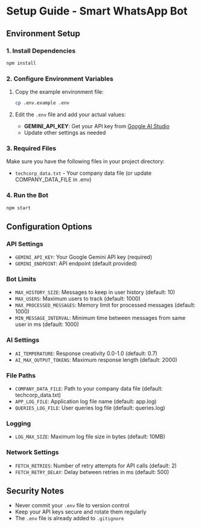 # Setup Guide - Smart WhatsApp Bot

## Environment Setup

### 1. Install Dependencies

```bash
npm install
```

### 2. Configure Environment Variables

1. Copy the example environment file:

   ```bash
   cp .env.example .env
   ```

2. Edit the `.env` file and add your actual values:
   - **GEMINI_API_KEY**: Get your API key from [Google AI Studio](https://makersuite.google.com/app/apikey)
   - Update other settings as needed

### 3. Required Files

Make sure you have the following files in your project directory:

- `techcorp_data.txt` - Your company data file (or update COMPANY_DATA_FILE in .env)

### 4. Run the Bot

```bash
npm start
```

## Configuration Options

### API Settings

- `GEMINI_API_KEY`: Your Google Gemini API key (required)
- `GEMINI_ENDPOINT`: API endpoint (default provided)

### Bot Limits

- `MAX_HISTORY_SIZE`: Messages to keep in user history (default: 10)
- `MAX_USERS`: Maximum users to track (default: 1000)
- `MAX_PROCESSED_MESSAGES`: Memory limit for processed messages (default: 1000)
- `MIN_MESSAGE_INTERVAL`: Minimum time between messages from same user in ms (default: 1000)

### AI Settings

- `AI_TEMPERATURE`: Response creativity 0.0-1.0 (default: 0.7)
- `AI_MAX_OUTPUT_TOKENS`: Maximum response length (default: 2000)

### File Paths

- `COMPANY_DATA_FILE`: Path to your company data file (default: techcorp_data.txt)
- `APP_LOG_FILE`: Application log file name (default: app.log)
- `QUERIES_LOG_FILE`: User queries log file (default: queries.log)

### Logging

- `LOG_MAX_SIZE`: Maximum log file size in bytes (default: 10MB)

### Network Settings

- `FETCH_RETRIES`: Number of retry attempts for API calls (default: 2)
- `FETCH_RETRY_DELAY`: Delay between retries in ms (default: 500)

## Security Notes

- Never commit your `.env` file to version control
- Keep your API keys secure and rotate them regularly
- The `.env` file is already added to `.gitignore`

